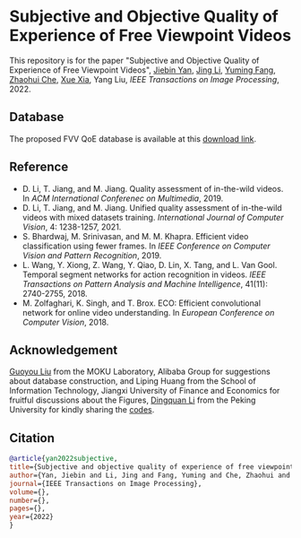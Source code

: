 # Subjective and Objective Quality of Experience of Free Viewpoint Videos

This repository is for the paper "Subjective and Objective Quality of Experience of Free Viewpoint Videos",
[Jiebin Yan](https://github.com/QTJiebin), [Jing Li](https://sites.google.com/site/jingliepwang/home), [Yuming Fang](http://sim.jxufe.cn/JDMKL/ymfang.html), [Zhaohui Che](https://github.com/CZHQuality), [Xue Xia](https://ieeexplore.ieee.org/author/37086158079), Yang Liu, *IEEE Transactions on Image Processing*, 2022. 

## Database
The proposed FVV QoE database is available at this [download link](https://docs.google.com/forms/d/e/1FAIpQLSfxYeCDbTjxN1myIK3AQRKZOdGnAiOK7uVdRc2DNvOwj3IHBw/viewform?usp=sf_link).

## Reference

- D. Li, T. Jiang, and M. Jiang. Quality assessment of in-the-wild videos. In *ACM International Conferenec on Multimedia*, 2019.
- D. Li, T. Jiang, and M. Jiang. Unified quality assessment of in-the-wild videos with mixed datasets training. *International Journal of Computer Vision*, 4: 1238-1257, 2021.
- S. Bhardwaj, M. Srinivasan, and M. M. Khapra. Efficient video classification using fewer frames. In *IEEE Conference on Computer Vision and Pattern Recognition*, 2019.
- L. Wang, Y. Xiong, Z. Wang, Y. Qiao, D. Lin, X. Tang, and L. Van Gool. Temporal segment networks for action recognition in videos. *IEEE Transactions on Pattern Analysis and Machine Intelligence*, 41(11): 2740-2755, 2018.
- M. Zolfaghari, K. Singh, and T. Brox. ECO: Efficient convolutional network for online video understanding. In *European Conference on Computer Vision*, 2018.

## Acknowledgement
[Guoyou Liu](https://github.com/liuguoyou) from the MOKU Laboratory, Alibaba Group for suggestions about database construction, and Liping Huang from the School of Information Technology, Jiangxi University of Finance and Economics for fruitful discussions about the Figures,
[Dingquan Li](https://lidq92.github.io/) from the Peking University for kindly sharing the [codes](https://github.com/lidq92/VSFA).

## Citation
```bibtex
@article{yan2022subjective,
title={Subjective and objective quality of experience of free viewpoint videos},
author={Yan, Jiebin and Li, Jing and Fang, Yuming and Che, Zhaohui and Xia, Xue and Liu, Yang},
journal={IEEE Transactions on Image Processing},
volume={},
number={},
pages={},
year={2022}
}
